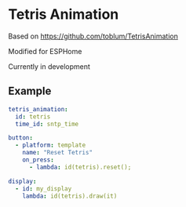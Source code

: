 # Tetris Animation

Based on https://github.com/toblum/TetrisAnimation

Modified for ESPHome

Currently in development

## Example

```yaml
tetris_animation:
  id: tetris
  time_id: sntp_time

button:
  - platform: template
    name: "Reset Tetris"
    on_press:
      - lambda: id(tetris).reset();

display:
  - id: my_display
    lambda: id(tetris).draw(it)
```
